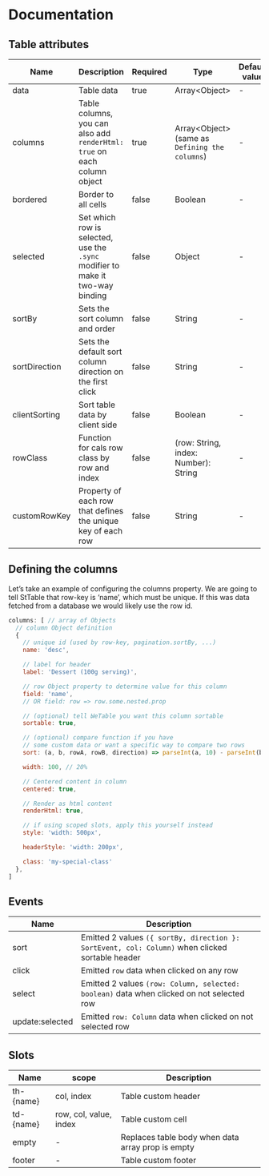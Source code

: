 # Documentation

## Table attributes

| Name | Description | Required | Type | Default value | Possible values |
| --- | --- | --- | --- | --- | --- |
| data | Table data | true | Array\<Object\> | - | * |
| columns | Table columns, you can also add `renderHtml: true` on each column object | true | Array\<Object\> (same as `Defining the columns`) | - | * |
| bordered | Border to all cells | false | Boolean | - | * |
| selected | Set which row is selected, use the `.sync` modifier to make it two-way binding | false | Object | - | * |
| sortBy | Sets the sort column and order | false | String | - | * |
| sortDirection | Sets the default sort column direction on the first click | false | String | - | asc, desc |
| clientSorting | Sort table data by client side | false | Boolean | - | * |
| rowClass | Function for cals row class by row and index | false | (row: String, index: Number): String | - | * |
| customRowKey | Property of each row that defines the unique key of each row | false | String | - | index |

## Defining the columns
Let’s take an example of configuring the columns property. We are going to tell StTable that row-key is ‘name’, which must be unique. If this was data fetched from a database we would likely use the row id.

```javascript
columns: [ // array of Objects
  // column Object definition
  {
    // unique id (used by row-key, pagination.sortBy, ...)
    name: 'desc',

    // label for header
    label: 'Dessert (100g serving)',

    // row Object property to determine value for this column
    field: 'name',
    // OR field: row => row.some.nested.prop

    // (optional) tell ЫеTable you want this column sortable
    sortable: true,

    // (optional) compare function if you have
    // some custom data or want a specific way to compare two rows
    sort: (a, b, rowA, rowB, direction) => parseInt(a, 10) - parseInt(b, 10)

    width: 100, // 20%

    // Centered content in column
    centered: true,

    // Render as html content
    renderHtml: true,

    // if using scoped slots, apply this yourself instead
    style: 'width: 500px',

    headerStyle: 'width: 200px',

    class: 'my-special-class'
  },
]
```

## Events

| Name | Description |
| --- | --- |
| sort | Emitted 2 values `({ sortBy, direction }: SortEvent, col: Column)` when clicked sortable header |
| click | Emitted `row` data when clicked on any row |
| select | Emitted 2 values `(row: Column, selected: boolean)` data when clicked on not selected row |
| update:selected | Emitted `row: Column` data when clicked on not selected row |

## Slots

| Name | scope | Description |
| --- | --- | --- |
| th-{name} | col, index | Table custom header |
| td-{name} | row, col, value, index | Table custom cell |
| empty | - | Replaces table body when data array prop is empty |
| footer | - | Table custom footer |
